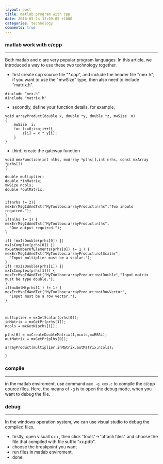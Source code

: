 ```yaml
---
layout: post
title: matlab program with cpp
date: 2016-05-24 12:09:05 +1000 
categories: technology
comments: true
---
```


### matlab work with c/cpp ###
------------------------------


Both matlab and c are very popular program languages. In this article, we introduced a way to use these two technology together. 

- first create cpp source file "*.cpp", and include the header file "mex.h"; if you want to use the "mwSize" type, then also need to include "matrix.h".

```
#include "mex.h"
#include "matrix.h"
```

- secondly, define your function details. for example,

```
void arrayProduct(double x, double *y, double *z, mwSize  n)
{
	mwSize  i;
   	for (i=0;i<n;i++){
    	z[i] = x * y[i];
    }
}
```
    
- third, create the gateway function

```
void mexFunction(int nlhs, mxArray *plhs[],int nrhs, const mxArray *prhs[])
{

double multiplier;
double *inMatrix;
mwSize ncols;
double *outMatrix;


if(nrhs != 2){
mexErrMsgIdAndTxt("MyToolbox:arrayProduct:nrhs","Two inputs required.");
}
if(nlhs != 1) {
mexErrMsgIdAndTxt("MyToolbox:arrayProduct:nlhs",
  "One output required.");
}

if( !mxIsDouble(prhs[0]) || 
mxIsComplex(prhs[0]) ||
mxGetNumberOfElements(prhs[0]) != 1 ) {
mexErrMsgIdAndTxt("MyToolbox:arrayProduct:notScalar",
  "Input multiplier must be a scalar.");
}
if( !mxIsDouble(prhs[1]) || 
mxIsComplex(prhs[1])) {
mexErrMsgIdAndTxt("MyToolbox:arrayProduct:notDouble","Input matrix must be type double.");
}
if(mxGetM(prhs[1]) != 1) {
mexErrMsgIdAndTxt("MyToolbox:arrayProduct:notRowVector",
  "Input must be a row vector.");
}



multiplier = mxGetScalar(prhs[0]);
inMatrix = mxGetPr(prhs[1]);
ncols = mxGetN(prhs[1]);

plhs[0] = mxCreateDoubleMatrix(1,ncols,mxREAL);
outMatrix = mxGetPr(plhs[0]);

arrayProduct(multiplier,inMatrix,outMatrix,ncols);

}
```


### compile ###
---------------

in the matlab enviroment, use command `mex -g xxx.c` to compile the c/cpp cource files. Here, the means of `-g` is to open the debug mode, when you want to debug the file.


### debug ###
-------------

In the windows operation system, we can use visual studio to debug the compiled files.
- firstly, open visuall c++, then click "tools"->"attach files" and choose the file that compiled with file suffix "xx.pdb".
- choose the breakpoint you want
- run files in matlab enviroment.
- done.